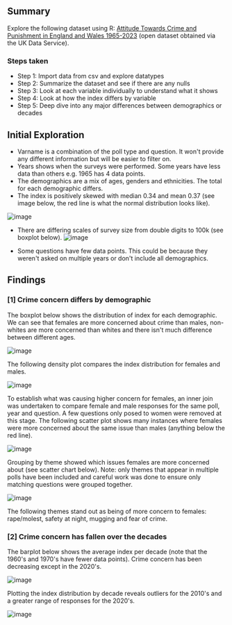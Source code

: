 ## Summary
Explore the following dataset using R: [Attitude Towards Crime and Punishment in England and Wales 1965-2023](https://beta.ukdataservice.ac.uk/datacatalogue/studies/study?id=857473) (open dataset obtained via the UK Data Service). 

### Steps taken

- Step 1: Import data from csv and explore datatypes
- Step 2: Summarize the dataset and see if there are any nulls
- Step 3: Look at each variable individually to understand what it shows
- Step 4: Look at how the index differs by variable
- Step 5: Deep dive into any major differences between demographics or decades

## Initial Exploration
- Varname is a combination of the poll type and question. It won't provide any different information but will be easier to filter on.
- Years shows when the surveys were performed. Some years have less data than others e.g. 1965 has 4 data points.
- The demographics are a mix of ages, genders and ethnicities. The total for each demographic differs.
- The index is positively skewed with median 0.34 and mean 0.37 (see image below, the red line is what the normal distribution looks like).

![image](https://github.com/user-attachments/assets/a5e5bfaf-f40f-4452-b439-7e1078cac35f)

- There are differing scales of survey size from double digits to 100k (see boxplot below).
![image](https://github.com/user-attachments/assets/e3488eb5-8699-49a3-919e-cdd0eaaf7e78)

- Some questions have few data points. This could be because they weren't asked on multiple years or don't include all demographics.

## Findings
### [1] Crime concern differs by demographic
The boxplot below shows the distribution of index for each demographic. We can see that females are more concerned about crime than males, non-whites are more concerned than whites and there isn't much difference between different ages. 

![image](https://github.com/user-attachments/assets/c555c9d8-5087-428f-8cff-83e7e94c385d)

The following density plot compares the index distribution for females and males.

![image](https://github.com/user-attachments/assets/5d455e92-5ba7-48ae-8e25-892f6748e6ba)

To establish what was causing higher concern for females, an inner join was undertaken to compare female and male responses for the same poll, year and question. A few questions only posed to women were removed at this stage. The following scatter plot shows many instances where females were more concerned about the same issue than males (anything below the red line). 

![image](https://github.com/user-attachments/assets/04f57f9d-f326-49c6-9145-bc3622c9b099)

Grouping by theme showed which issues females are more concerned about (see scatter chart below). Note: only themes that appear in multiple polls have been included and careful work was done to ensure only matching questions were grouped together. 

![image](https://github.com/user-attachments/assets/5da887e0-04a9-4121-9f14-c63edfe078fb)

The following themes stand out as being of more concern to females: rape/molest, safety at night, mugging and fear of crime.




### [2] Crime concern has fallen over the decades
The barplot below shows the average index per decade (note that the 1960's and 1970's have fewer data points). Crime concern has been decreasing except in the 2020's.

![image](https://github.com/user-attachments/assets/fcd99234-5063-4cce-8f5d-f4f6fd2cd10f)

Plotting the index distribution by decade reveals outliers for the 2010's and a greater range of responses for the 2020's.

![image](https://github.com/user-attachments/assets/b59f911b-a889-48c4-b4b8-d26a87a5b6ef)









